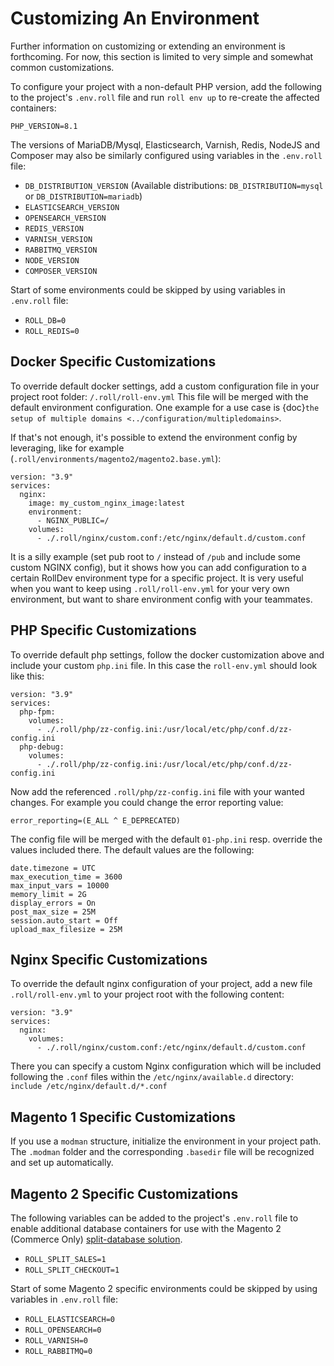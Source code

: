 # Customizing An Environment

Further information on customizing or extending an environment is forthcoming. For now, this section is limited to very simple and somewhat common customizations.

To configure your project with a non-default PHP version, add the following to the project's `.env.roll` file and run `roll env up` to re-create the affected containers:

    PHP_VERSION=8.1

The versions of MariaDB/Mysql, Elasticsearch, Varnish, Redis, NodeJS and Composer may also be similarly configured using variables in the `.env.roll` file:

  * `DB_DISTRIBUTION_VERSION` (Available distributions: `DB_DISTRIBUTION=mysql` or `DB_DISTRIBUTION=mariadb`)
  * `ELASTICSEARCH_VERSION`
  * `OPENSEARCH_VERSION`
  * `REDIS_VERSION`
  * `VARNISH_VERSION`
  * `RABBITMQ_VERSION`
  * `NODE_VERSION`
  * `COMPOSER_VERSION`

Start of some environments could be skipped by using variables in `.env.roll` file:

  * `ROLL_DB=0`
  * `ROLL_REDIS=0`

## Docker Specific Customizations
To override default docker settings, add a custom configuration file in your project root
folder: `/.roll/roll-env.yml`
This file will be merged with the default environment configuration.
One example for a use case is {doc}`the setup of multiple domains <../configuration/multipledomains>`.

If that's not enough, it's possible to extend the environment config by leveraging, like for example (`.roll/environments/magento2/magento2.base.yml`):
```
version: "3.9"
services:
  nginx:
    image: my_custom_nginx_image:latest
    environment:
      - NGINX_PUBLIC=/
    volumes:
      - ./.roll/nginx/custom.conf:/etc/nginx/default.d/custom.conf
```

It is a silly example (set pub root to `/` instead of `/pub` and include some custom NGINX config), but it shows how you can add configuration to a certain RollDev environment type for a specific project. It is very useful when you want to keep using `.roll/roll-env.yml` for your very own environment, but want to share environment config with your teammates.

## PHP Specific Customizations
To override default php settings, follow the docker customization above and include your custom `php.ini` file.
In this case the `roll-env.yml` should look like this:

```
version: "3.9"
services:
  php-fpm:
    volumes:
      - ./.roll/php/zz-config.ini:/usr/local/etc/php/conf.d/zz-config.ini
  php-debug:
    volumes:
      - ./.roll/php/zz-config.ini:/usr/local/etc/php/conf.d/zz-config.ini
```
Now add the referenced `.roll/php/zz-config.ini` file with your wanted changes.
For example you could change the error reporting value:
```
error_reporting=(E_ALL ^ E_DEPRECATED)
```
The config file will be merged with the default `01-php.ini` resp. override the values
included there. The default values are the following:
```
date.timezone = UTC
max_execution_time = 3600
max_input_vars = 10000
memory_limit = 2G
display_errors = On
post_max_size = 25M
session.auto_start = Off
upload_max_filesize = 25M
```
## Nginx Specific Customizations
To override the default nginx configuration of your project, add a new file
`.roll/roll-env.yml` to your project root with the following content:
```
version: "3.9"
services:
  nginx:
    volumes:
      - ./.roll/nginx/custom.conf:/etc/nginx/default.d/custom.conf
```
There you can specify a custom Nginx configuration which will be included following the `.conf` files within the `/etc/nginx/available.d` directory: `include /etc/nginx/default.d/*.conf`

## Magento 1 Specific Customizations

If you use a `modman` structure, initialize the environment in your project path.
The `.modman` folder and the corresponding `.basedir` file will be recognized and set up automatically.

## Magento 2 Specific Customizations

The following variables can be added to the project's `.env.roll` file to enable additional database containers for use with the Magento 2 (Commerce Only) [split-database solution](https://devdocs.magento.com/guides/v2.3/config-guide/multi-master/multi-master.html).

  * `ROLL_SPLIT_SALES=1`
  * `ROLL_SPLIT_CHECKOUT=1`

Start of some Magento 2 specific environments could be skipped by using variables in `.env.roll` file:

  * `ROLL_ELASTICSEARCH=0`
  * `ROLL_OPENSEARCH=0`
  * `ROLL_VARNISH=0`
  * `ROLL_RABBITMQ=0`

